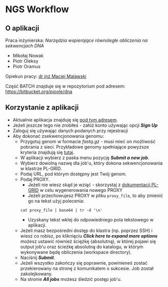 # NGS Workflow #

## O aplikacji ##

Praca inżynierska: _Narzędzia wspierające równoległe obliczenia na sekwencjach DNA_

* Mikołaj Nowak
* Piotr Oleksy
* Piotr Oramus

Opiekun pracy: [dr inż Maciej Malawski](http://www.icsr.agh.edu.pl/~malawski/)


Część BATCH znajduje się w repozytorium pod adresem: https://bitbucket.org/pioole/dna


## Korzystanie z aplikacji ##

* Aktualnie aplikacja znajduję się [pod tym adresem](http://powerful-beach-7411.herokuapp.com/).
* Jeżeli jeszcze tego nie zrobiłeś - załóż konto używając opcji **_Sign Up_**
* Zaloguj się używając danych podanych przy rejestracji
* Aby dokonać zsekwencjonowania genomu:
  * Przygotuj genom w formacie _fastq.gz_ - musi mieć on możliwość pobrania z sieci. Przykładowe genomy spełniające powyższe kryteria znajdują się [tutaj](ftp://ftp.1000genomes.ebi.ac.uk/vol1/ftp/phase3/data/NA19726/sequence_read).
  * W aplikacji wybierz z paska menu pozycję **_Submit a new job_**.
  * Wybierz dowolną nazwę dla job'u, który dokona sekwencjonowania w klastrze PL-GRID.
  * Podaj URL, pod którym dostępny jest Twój genom.
  * Podaj PROXY.
     * Jeżeli nie wiesz skąd je wziąć - skorzystaj z [dokumentacji PL-GRID](https://docs.cyfronet.pl/pages/viewpage.action?pageId=16025029) w celu wygenerowania nowego PROXY
     * Jeżeli przechowujesz PROXY w pliku `proxy_file`, to aby zmienić go na tekst użyj polecenia:
     ```
     cat proxy_file | base64 | tr -d '\n'
     ```
     * Uzyskany tekst wklej do odpowiedniego pola tekstowego w aplikacji.
  * Jeżeli masz bezpośredni dostęp do klastra (np. poprzez SSH) i wiesz co robisz, po kliknięciu **_Click here to expand more options_** możesz ustawić również ściężkę (absolutną), w której pojawi się output job'u oraz ścieżkę absolutną do katalogu, w którym wykonywane będę obliczenia (workspace directory).
  * Naciśnij **_Submit_**.
  * Jeżeli wszystko zakończy się poprawnie, powinieneś zostać przekierowany na stronę z komunikatem o sukcesie. Job został zakolejkowany.
  * Na stronie **_All jobs_** możesz śledzić postęp job'u.
